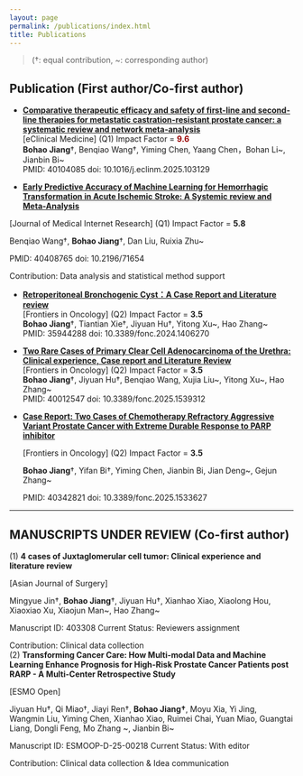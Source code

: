 ```yaml
---
layout: page
permalink: /publications/index.html
title: Publications
---
```


> (†: equal contribution, ~: corresponding author)

## Publication (First author/Co-first author)

- [**Comparative therapeutic efficacy and safety of first-line and second-line therapies for metastatic castration-resistant prostate cancer: a systematic review and network meta-analysis**](https://www.thelancet.com/journals/eclinm/article/PIIS2589-5370(25)00061-6/fulltext)<br>[eClinical Medicine]           (Q1) Impact Factor = **<font color="#990000">9.6</font>**<br>**Bohao Jiang**†, Benqiao Wang†, Yiming Chen, Yaang Chen，Bohan Li~, Jianbin Bi~<br>PMID: 40104085                                       doi: 10.1016/j.eclinm.2025.103129 

-  [**Early Predictive Accuracy of Machine Learning for Hemorrhagic Transformation in Acute Ischemic Stroke: A Systemic review and Meta-Analysis**](https://www.jmir.org/2025/1/e71654)

  [Journal of Medical Internet Research]          (Q1) Impact Factor = **5.8**<br>

  Benqiao Wang†, **Bohao Jiang**†, Dan Liu, Ruixia Zhu~<br>

  PMID: 40408765                                       doi: 10.2196/71654<br>

  Contribution: Data analysis and statistical method support<br>

- [ **Retroperitoneal Bronchogenic Cyst：A Case Report and Literature review**](https://www.frontiersin.org/journals/oncology/articles/10.3389/fonc.2024.1406270/full)<br>[Frontiers in Oncology]         (Q2) Impact Factor = **3.5**<br>**Bohao Jiang**†, Tiantian Xie†, Jiyuan Hu†, Yitong Xu~, Hao Zhang~<br>PMID: 35944288                                        doi:  10.3389/fonc.2024.1406270<br>

- [**Two Rare Cases of Primary Clear Cell Adenocarcinoma of the Urethra: Clinical experience, Case report and Literature Review**](https://www.frontiersin.org/journals/oncology/articles/10.3389/fonc.2025.1539312/full)<br>[Frontiers in Oncology]         (Q2) Impact Factor = **3.5**<br>**Bohao Jiang**†, Jiyuan Hu†, Benqiao Wang, Xujia Liu~, Yitong Xu~, Hao Zhang~<br>PMID: 40012547                             doi: 10.3389/fonc.2025.1539312<br>

- [**Case Report: Two Cases of Chemotherapy Refractory Aggressive Variant Prostate Cancer with Extreme Durable Response to PARP inhibitor**](https://www.frontiersin.org/journals/oncology/articles/10.3389/fonc.2025.1533627/full)

  [Frontiers in Oncology]         (Q2) Impact Factor = **3.5**<br>

  **Bohao Jiang**†, Yifan Bi†, Yiming Chen, Jianbin Bi, Jian Deng~, Gejun Zhang~<br>

  PMID: 40342821                                          doi: 10.3389/fonc.2025.1533627<br>

---

## **MANUSCRIPTS UNDER REVIEW** (Co-first author)

(1)  **4 cases of Juxtaglomerular cell tumor: Clinical experience and literature review**<br>

[Asian Journal of Surgery]<br>

Mingyue Jin†, **Bohao Jiang**†, Jiyuan Hu†, Xianhao Xiao, Xiaolong Hou, Xiaoxiao Xu, Xiaojun Man~, Hao Zhang~<br>

Manuscript ID: 403308                              Current Status: Reviewers assignment<br>

Contribution: Clinical data collection<br>(2) **Transforming Cancer Care: How Multi-modal Data and Machine Learning Enhance Prognosis for High-Risk Prostate Cancer Patients post RARP - A Multi-Center Retrospective Study**

[ESMO Open] <br>

Jiyuan Hu†, Qi Miao†, Jiayi Ren†, **Bohao Jiang†**, Moyu Xia, Yi Jing, Wangmin Liu, Yiming Chen, Xianhao Xiao, Ruimei Chai, Yuan Miao, Guangtai Liang, Dongli Feng, Mo Zhang ~, Jianbin Bi~<br>

Manuscript ID: ESMOOP-D-25-00218               Current Status: With editor<br>

Contribution: Clinical data collection & Idea communication<br>
